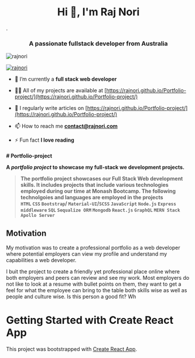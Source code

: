 <h1 align="center">Hi 👋, I'm Raj Nori</h1>. 

<h3 align="center">A passionate fullstack developer from Australia</h3>

<p align="left"> <img src="https://komarev.com/ghpvc/?username=rajnori&label=Profile%20views&color=0e75b6&style=flat" alt="rajnori" /> </p>

<p align="left"> <a href="https://github.com/ryo-ma/github-profile-trophy"><img src="https://github-profile-trophy.vercel.app/?username=rajnori" alt="rajnori" /></a> </p>

- 🌱 I’m currently a **full stack web developer**

- 👨‍💻 All of my projects are available at [https://rajnori.github.io/Portfolio-project/](https://rajnori.github.io/Portfolio-project/)

- 📝 I regularly write articles on [https://rajnori.github.io/Portfolio-project/](https://rajnori.github.io/Portfolio-project/)

- 📫 How to reach me **contact@rajnori.com**

- ⚡ Fun fact **I love reading**

<h4># Portfolio-project

A *portfolio project* to showcase my full-stack we development projects.

> The portfolio project showcases our **Full Stack Web development** skills. It includes projects that include various technologies employed during our time at Monash Bootcamp. The following technolgoies and languages are employed in the projects   
  > `HTML`
  > `CSS`
  > `Bootstrap`/ `Material-UI`/`SCSS`
  > `JavaScript`
  > `Node.js`
  > `Express middleware`
  > `SQL`
  > `Sequalize ORM`
  > `Mongodb`
  > `React.js`
  > `GraphQL`
  > `MERN Stack`
  > `Apollo Server`
  

## Motivation

My motivation was to create a professional portfolio as a web developer where potential employers can view my profile and understand my capabilities a web developer.
 
I buit the project to create a friendly yet professional place online where both employers and peers can review and see my work.
Most employers do not like to look at a resume with bullet points on them, they want to get a feel for what the employee can bring to the table both skills wise as well as people and culture wise. Is this person a good fit? Wh
# Getting Started with Create React App

This project was bootstrapped with [Create React App](https://github.com/facebook/create-react-app).
